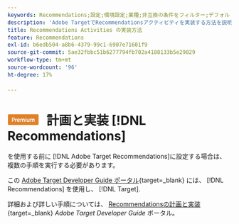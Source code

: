 ```yaml
---
keywords: Recommendations;設定;環境設定;業種;非互換の条件をフィルター;デフォルトホストグループ;サムネールのベース URL;Recommendation API トークン
description: 'Adobe TargetでRecommendationsアクティビティを実装する方法を説明します。 '
title: Recommendations Activities の実装方法
feature: Recommendations
exl-id: b6edb504-a8b6-4379-99c1-6907e71601f9
source-git-commit: 5ae32fbbc51b6277794fb702a4188133b5e29029
workflow-type: tm+mt
source-wordcount: '96'
ht-degree: 17%

---
```


# ![プレミアム](/help/main/assets/premium.png) 計画と実装 [!DNL Recommendations]

を使用する前に [!DNL Adobe Target Recommendations]に設定する場合は、複数の手順を実行する必要があります。

この [Adobe Target Developer Guide ポータル](https://developer.adobe.com/target/){target=_blank} には、 [!DNL Recommendations] を使用し、 [!DNL Target].

詳細および詳しい手順については、 [Recommendationsの計画と実装](https://developer-stage.adobe.com/target/implement/recommendations/){target=_blank} *Adobe Target Developer Guide* ポータル。

